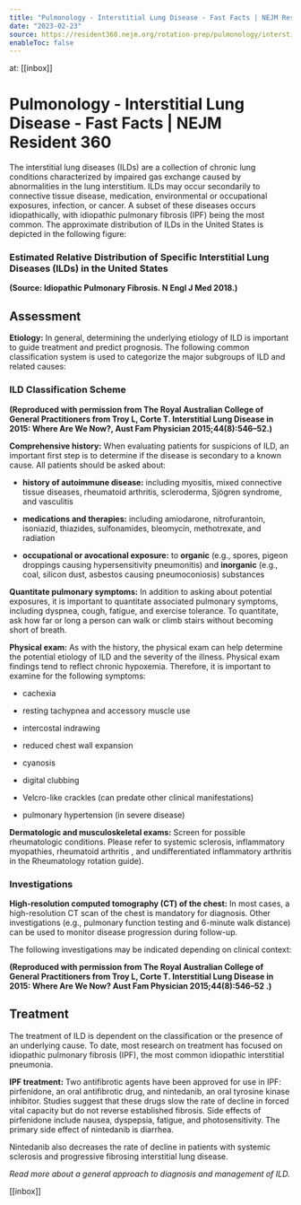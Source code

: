 ```yaml
---
title: "Pulmonology - Interstitial Lung Disease - Fast Facts | NEJM Resident 360"
date: "2023-02-23"
source: https://resident360.nejm.org/rotation-prep/pulmonology/interstitial-lung-disease/fast-facts
enableToc: false
---
```


at: [[inbox]]

# Pulmonology - Interstitial Lung Disease - Fast Facts | NEJM Resident 360
The interstitial lung diseases (ILDs) are a collection of chronic lung conditions characterized by impaired gas exchange caused by abnormalities in the lung interstitium. ILDs may occur secondarily to connective tissue disease, medication, environmental or occupational exposures, infection, or cancer. A subset of these diseases occurs idiopathically, with idiopathic pulmonary fibrosis (IPF) being the most common. The approximate distribution of ILDs in the United States is depicted in the following figure:

### Estimated Relative Distribution of Specific Interstitial Lung Diseases (ILDs) in the United States

  
**(Source: Idiopathic Pulmonary Fibrosis. N Engl J Med 2018.)**

## **Assessment**

**Etiology:** In general, determining the underlying etiology of ILD is important to guide treatment and predict prognosis. The following common classification system is used to categorize the major subgroups of ILD and related causes:

### ILD Classification Scheme

  

**(Reproduced with permission from The Royal Australian College of General Practitioners from Troy L, Corte T. Interstitial Lung Disease in 2015: Where Are We Now?, Aust Fam Physician 2015;44(8):546–52.)**

**Comprehensive history:** When evaluating patients for suspicions of ILD, an important first step is to determine if the disease is secondary to a known cause. All patients should be asked about:

*   **history of autoimmune disease:** including myositis, mixed connective tissue diseases, rheumatoid arthritis, scleroderma, Sjögren syndrome, and vasculitis
    
*   **medications and therapies:** including amiodarone, nitrofurantoin, isoniazid, thiazides, sulfonamides, bleomycin, methotrexate, and radiation
    
*   **occupational or avocational exposure:** to **organic** (e.g., spores, pigeon droppings causing hypersensitivity pneumonitis) and **inorganic** (e.g., coal, silicon dust, asbestos causing pneumoconiosis) substances  
      
    

**Quantitate pulmonary symptoms:** In addition to asking about potential exposures, it is important to quantitate associated pulmonary symptoms, including dyspnea, cough, fatigue, and exercise tolerance. To quantitate, ask how far or long a person can walk or climb stairs without becoming short of breath.

**Physical exam:** As with the history, the physical exam can help determine the potential etiology of ILD and the severity of the illness. Physical exam findings tend to reflect chronic hypoxemia. Therefore, it is important to examine for the following symptoms:

*   cachexia
    
*   resting tachypnea and accessory muscle use
    
*   intercostal indrawing
    
*   reduced chest wall expansion
    
*   cyanosis
    
*   digital clubbing
    
*   Velcro-like crackles (can predate other clinical manifestations)
    
*   pulmonary hypertension (in severe disease)  
      
    

**Dermatologic and musculoskeletal exams:** Screen for possible rheumatologic conditions. Please refer to systemic sclerosis, inflammatory myopathies, rheumatoid arthritis , and undifferentiated inflammatory arthritis in the Rheumatology rotation guide).

### Investigations

**High-resolution computed tomography (CT) of the chest:** In most cases, a high-resolution CT scan of the chest is mandatory for diagnosis. Other investigations (e.g., pulmonary function testing and 6-minute walk distance) can be used to monitor disease progression during follow-up.

The following investigations may be indicated depending on clinical context:

  
**(Reproduced with permission from The Royal Australian College of General Practitioners from Troy L, Corte T. Interstitial Lung Disease in 2015: Where Are We Now? Aust Fam Physician 2015;44(8):546–52 .)**

## **Treatment**

The treatment of ILD is dependent on the classification or the presence of an underlying cause. To date, most research on treatment has focused on idiopathic pulmonary fibrosis (IPF), the most common idiopathic interstitial pneumonia.

**IPF treatment:** Two antifibrotic agents have been approved for use in IPF: pirfenidone, an oral antifibrotic drug, and nintedanib, an oral tyrosine kinase inhibitor. Studies suggest that these drugs slow the rate of decline in forced vital capacity but do not reverse established fibrosis. Side effects of pirfenidone include nausea, dyspepsia, fatigue, and photosensitivity. The primary side effect of nintedanib is diarrhea.

Nintedanib also decreases the rate of decline in patients with systemic sclerosis and progressive fibrosing interstitial lung disease.

*Read more about a general approach to diagnosis and management of ILD.*

[[inbox]]
